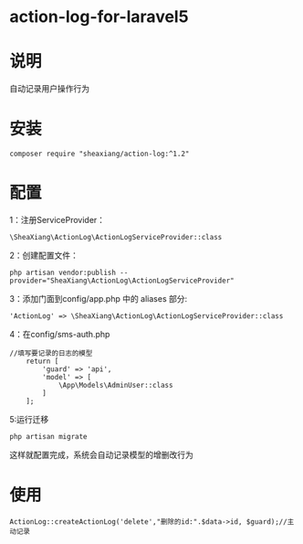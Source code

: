 # action-log-for-laravel5

# 说明

自动记录用户操作行为

# 安装

	composer require "sheaxiang/action-log:^1.2"
# 配置

1：注册ServiceProvider：

    \SheaXiang\ActionLog\ActionLogServiceProvider::class
    
2：创建配置文件：

    php artisan vendor:publish --provider="SheaXiang\ActionLog\ActionLogServiceProvider"
    
3：添加门面到config/app.php 中的 aliases 部分:

    'ActionLog' => \SheaXiang\ActionLog\ActionLogServiceProvider::class
    
4：在config/sms-auth.php

    //填写要记录的日志的模型
    	return [
    		'guard' => 'api',
    		'model' => [
    			\App\Models\AdminUser::class
    		]
    	];
    	
5:运行迁移

    php artisan migrate
    
这样就配置完成，系统会自动记录模型的增删改行为
    	
# 使用

    ActionLog::createActionLog('delete',"删除的id:".$data->id, $guard);//主动记录